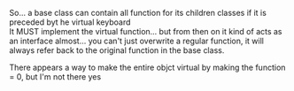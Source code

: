 So... a base class can contain all function for its children classes if it is preceded byt he virtual keyboard  
It MUST implement the virtual function...
but from then on it kind of acts as an interface almost... you can't just overwrite a regular function, it will always refer back to the original function in the base class.



There appears a way to make the entire objct virtual by making the function  = 0, but I'm not there yes